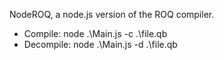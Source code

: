 NodeROQ, a node.js version of the ROQ compiler.

- Compile: node .\Main.js -c .\file.qb
- Decompile: node .\Main.js -d .\file.qb

